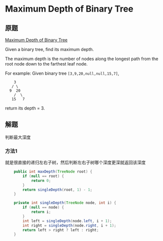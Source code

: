 # Maximum Depth of Binary Tree

## 原题

[Maximum Depth of Binary Tree](https://leetcode.com/explore/interview/card/top-interview-questions-easy/94/trees/555/)

Given a binary tree, find its maximum depth.

The maximum depth is the number of nodes along the longest path from the root node down to the farthest leaf node.

For example:
Given binary tree `[3,9,20,null,null,15,7]`,

```
    3
   / \
  9  20
    /  \
   15   7
```

return its depth = 3.

## 解题

判断最大深度

### 方法1

就是很直接的递归左右子树，然后判断左右子树哪个深度更深就返回该深度

```java
	public int maxDepth(TreeNode root) {
        if (null == root) {
            return 0;
        }
        return singleDepth(root, 1) - 1;
    }

    private int singleDepth(TreeNode node, int i) {
        if (null == node) {
            return i;
        }
        int left = singleDepth(node.left, i + 1);
        int right = singleDepth(node.right, i + 1);
        return left > right ? left : right;
    }
```

